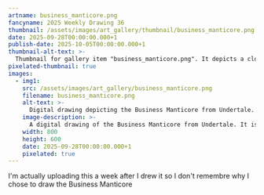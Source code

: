 ```yaml
---
artname: business_manticore.png
fancyname: 2025 Weekly Drawing 36
thumbnail: /assets/images/art_gallery/thumbnail/business_manticore.png
date: 2025-09-28T00:00:00.000+1
publish-date: 2025-10-05T00:00:00.000+1
thumbnail-alt-text: >-
  Thumbnail for gallery item "business_manticore.png". It depicts a close-up of the Business Manticore from Undertale.
pixelated-thumbnail: true
images:
  - img1:
    src: /assets/images/art_gallery/business_manticore.png
    filename: business_manticore.png
    alt-text: >-
      Digital drawing depicting the Business Manticore from Undertale.
    image-description: >-
      A digital drawing of the Business Manticore from Undertale. It is a vaguely feline creature drawn in dark blue monochrome; it has white fur and blue hair on its head. Its tail has a blue spiky thing on the end. It is wearing glasses and red high heels on its front legs. Next to it is a crudely drawn briefcase labelled "normal briefcase". To the right is a completely unrelated drawing of Frisk, a human. They are wearing a striped shirt, shorts, and blue boots. They have a neutral expression on their face, and their eyes are closed. They are holding a stick in their left hand.
    width: 800
    height: 600
    date: 2025-09-28T00:00:00.000+1
    pixelated: true
---
```

<p>
	I'm actually uploading this a week after I drew it so I don't remembre why I chose to draw the Business Manticore
</p>
